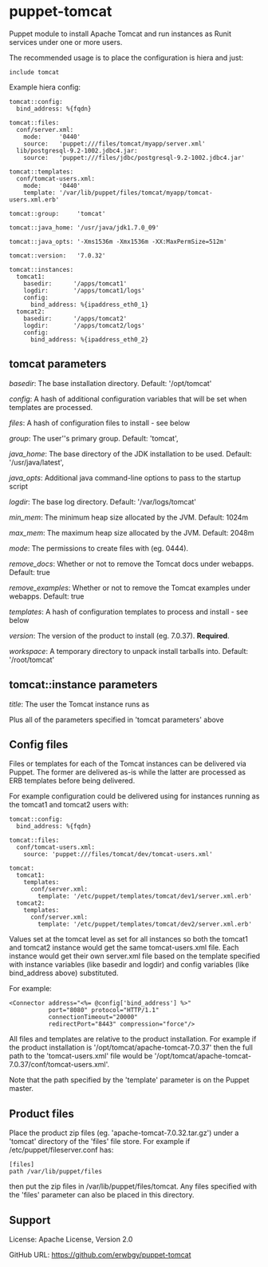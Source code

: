 # puppet-tomcat

Puppet module to install Apache Tomcat and run instances as Runit services
under one or more users.

The recommended usage is to place the configuration is hiera and just:

    include tomcat

Example hiera config:

    tomcat::config:
      bind_address: %{fqdn}

    tomcat::files:
      conf/server.xml:
        mode:     '0440'
        source:   'puppet:///files/tomcat/myapp/server.xml'
      lib/postgresql-9.2-1002.jdbc4.jar:
        source:   'puppet:///files/jdbc/postgresql-9.2-1002.jdbc4.jar'

    tomcat::templates:
      conf/tomcat-users.xml:
        mode:     '0440'
        template: '/var/lib/puppet/files/tomcat/myapp/tomcat-users.xml.erb'
    
    tomcat::group:     'tomcat'
    
    tomcat::java_home: '/usr/java/jdk1.7.0_09'
    
    tomcat::java_opts: '-Xms1536m -Xmx1536m -XX:MaxPermSize=512m'
    
    tomcat::version:   '7.0.32'
    
    tomcat::instances:
      tomcat1:
        basedir:      '/apps/tomcat1'
        logdir:       '/apps/tomcat1/logs'
        config:
          bind_address: %{ipaddress_eth0_1}
      tomcat2:
        basedir:      '/apps/tomcat2'
        logdir:       '/apps/tomcat2/logs'
        config:
          bind_address: %{ipaddress_eth0_2}

## tomcat parameters

*basedir*: The base installation directory. Default: '/opt/tomcat'

*config*: A hash of additional configuration variables that will be set when
templates are processed.

*files*: A hash of configuration files to install - see below

*group*: The user''s primary group. Default: 'tomcat',

*java_home*: The base directory of the JDK installation to be used. Default:
'/usr/java/latest',

*java_opts*: Additional java command-line options to pass to the startup script

*logdir*: The base log directory. Default: '/var/logs/tomcat'

*min_mem*: The minimum heap size allocated by the JVM. Default: 1024m

*max_mem*: The maximum heap size allocated by the JVM. Default: 2048m

*mode*: The permissions to create files with (eg. 0444).

*remove_docs*: Whether or not to remove the Tomcat docs under webapps. Default: true

*remove_examples*: Whether or not to remove the Tomcat examples under webapps. Default: true

*templates*: A hash of configuration templates to process and install - see below

*version*: The version of the product to install (eg. 7.0.37). **Required**.

*workspace*: A temporary directory to unpack install tarballs into. Default:
'/root/tomcat'

## tomcat::instance parameters

*title*: The user the Tomcat instance runs as

Plus all of the parameters specified in 'tomcat parameters' above

## Config files

Files or templates for each of the Tomcat instances can be delivered via
Puppet.  The former are delivered as-is while the latter are processed as ERB
templates before being delivered.

For example configuration could be delivered using for instances running as the
tomcat1 and tomcat2 users with:

    tomcat::config:
      bind_address: %{fqdn}

    tomcat::files:
      conf/tomcat-users.xml:
        source: 'puppet:///files/tomcat/dev/tomcat-users.xml'
      
    tomcat:
      tomcat1:
        templates:
          conf/server.xml:
            template: '/etc/puppet/templates/tomcat/dev1/server.xml.erb'
      tomcat2:
        templates:
          conf/server.xml:
            template: '/etc/puppet/templates/tomcat/dev2/server.xml.erb'

Values set at the tomcat level as set for all instances so both the tomcat1 and
tomcat2 instance would get the same tomcat-users.xml file.  Each instance would
get their own server.xml file based on the template specified with instance
variables (like basedir and logdir) and config variables (like bind_address
above) substituted.

For example:

    <Connector address="<%= @config['bind_address'] %>"
               port="8080" protocol="HTTP/1.1"
               connectionTimeout="20000"
               redirectPort="8443" compression="force"/>

All files and templates are relative to the product installation.  For example
if the product installation is '/opt/tomcat/apache-tomcat-7.0.37' then the full
path to the 'tomcat-users.xml' file would be
'/opt/tomcat/apache-tomcat-7.0.37/conf/tomcat-users.xml'.

Note that the path specified by the 'template' parameter is on the Puppet
master.

## Product files

Place the product zip files (eg. 'apache-tomcat-7.0.32.tar.gz') under a
'tomcat' directory of the 'files' file store.  For example if
/etc/puppet/fileserver.conf has:

    [files]
    path /var/lib/puppet/files

then put the zip files in /var/lib/puppet/files/tomcat.  Any files specified
with the 'files' parameter can also be placed in this directory.

## Support

License: Apache License, Version 2.0

GitHub URL: https://github.com/erwbgy/puppet-tomcat
